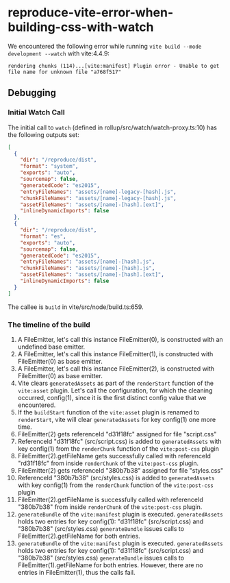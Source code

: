 # reproduce-vite-error-when-building-css-with-watch

We encountered the following error while running
`vite build --mode development --watch` with vite:4.4.9:

```
rendering chunks (114)...[vite:manifest] Plugin error - Unable to get file name for unknown file "a768f517"
```

## Debugging

### Initial Watch Call

The initial call to `watch` (defined in rollup/src/watch/watch-proxy.ts:10)
has the following outputs set:

```json
[
  {
    "dir": "/reproduce/dist",
    "format": "system",
    "exports": "auto",
    "sourcemap": false,
    "generatedCode": "es2015",
    "entryFileNames": "assets/[name]-legacy-[hash].js",
    "chunkFileNames": "assets/[name]-legacy-[hash].js",
    "assetFileNames": "assets/[name]-[hash].[ext]",
    "inlineDynamicImports": false
  },
  {
    "dir": "/reproduce/dist",
    "format": "es",
    "exports": "auto",
    "sourcemap": false,
    "generatedCode": "es2015",
    "entryFileNames": "assets/[name]-[hash].js",
    "chunkFileNames": "assets/[name]-[hash].js",
    "assetFileNames": "assets/[name]-[hash].[ext]",
    "inlineDynamicImports": false
  }
]
```

The callee is `build` in vite/src/node/build.ts:659.

### The timeline of the build

1.  A FileEmitter, let's call this instance FileEmitter(0), is constructed with
    an undefined base emitter.
2.  A FileEmitter, let's call this instance FileEmitter(1), is constructed with
    FileEmitter(0) as base emitter.
3.  A FileEmitter, let's call this instance FileEmitter(2), is constructed with
    FileEmitter(0) as base emitter.
4.  Vite clears `generatedAssets` as part of the `renderStart`
    function of the `vite:asset` plugin. Let's call the configuration, for which
    the cleaning occurred, config(1), since it is the first distinct config
    value that we encountered.
5.  If the `buildStart` function of the `vite:asset` plugin is renamed to
    `renderStart`, vite will clear `generatedAssets` for key config(1) one
    more time.
6.  FileEmitter(2) gets referenceId "d31f18fc" assigned for file "script.css"
7.  ReferenceId "d31f18fc" (src/script.css) is added to `generatedAssets` with
    key config(1) from the `renderChunk` function of the `vite:post-css` plugin
8.  FileEmitter(2).getFileName gets successfully called with referenceId "rd31f18fc"
    from inside `renderChunk` of the `vite:post-css` plugin.
9.  FileEmitter(2) gets referenceId "380b7b38" assigned for file "styles.css"
10. ReferenceId "380b7b38" (src/styles.css) is added to `generatedAssets` with
    key config(1) from the `renderChunk` function of the `vite:post-css` plugin
11. FileEmitter(2).getFileName is successfully called with referenceId
    "380b7b38" from inside `renderChunk` of the `vite:post-css` plugin.
12. `generateBundle` of the `vite:manifest` plugin is executed.
    `generatedAssets` holds two entries for key config(1):
    "d31f18fc" (src/script.css) and "380b7b38" (src/styles.css)
    `generateBundle` issues calls to FileEmitter(2).getFileName for both
    entries.
13. `generateBundle` of the `vite:manifest` plugin is executed.
    `generatedAssets` holds two entries for key config(1):
    "d31f18fc" (src/script.css) and "380b7b38" (src/styles.css)
    `generateBundle` issues calls to FileEmitter(1).getFileName for both
    entries. However, there are no entries in FileEmitter(1), thus the calls
    fail.
